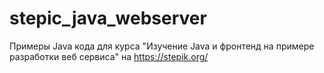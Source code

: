 # stepic_java_webserver
Примеры Java кода для курса "Изучение Java и фронтенд на примере разработки веб сервиса" на https://stepik.org/
